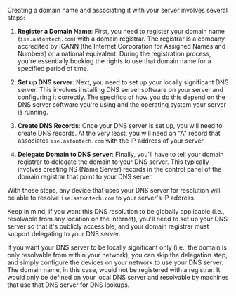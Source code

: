 Creating a domain name and associating it with your server involves several steps:

1. **Register a Domain Name**: First, you need to register your domain name (`ise.astontech.com`) with a domain registrar. The registrar is a company accredited by ICANN (the Internet Corporation for Assigned Names and Numbers) or a national equivalent. During the registration process, you're essentially booking the rights to use that domain name for a specified period of time.
    
2. **Set up DNS server**: Next, you need to set up your locally significant DNS server. This involves installing DNS server software on your server and configuring it correctly. The specifics of how you do this depend on the DNS server software you're using and the operating system your server is running.
    
3. **Create DNS Records**: Once your DNS server is set up, you will need to create DNS records. At the very least, you will need an "A" record that associates `ise.astontech.com` with the IP address of your server.
    
4. **Delegate Domain to DNS server**: Finally, you'll have to tell your domain registrar to delegate the domain to your DNS server. This typically involves creating NS (Name Server) records in the control panel of the domain registrar that point to your DNS server.
    

With these steps, any device that uses your DNS server for resolution will be able to resolve `ise.astontech.com` to your server's IP address.

Keep in mind, if you want this DNS resolution to be globally applicable (i.e., resolvable from any location on the internet), you'll need to set up your DNS server so that it's publicly accessible, and your domain registrar must support delegating to your DNS server.

If you want your DNS server to be locally significant only (i.e., the domain is only resolvable from within your network), you can skip the delegation step, and simply configure the devices on your network to use your DNS server. The domain name, in this case, would not be registered with a registrar. It would only be defined on your local DNS server and resolvable by machines that use that DNS server for DNS lookups.